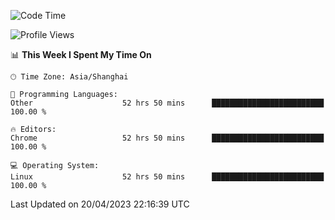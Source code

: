 <!--START_SECTION:waka-->
![Code Time](http://img.shields.io/badge/Code%20Time-569%20hrs%2050%20mins-blue)

![Profile Views](http://img.shields.io/badge/Profile%20Views-1-blue)

📊 **This Week I Spent My Time On** 

```text
🕑︎ Time Zone: Asia/Shanghai

💬 Programming Languages: 
Other                    52 hrs 50 mins      █████████████████████████   100.00 % 

🔥 Editors: 
Chrome                   52 hrs 50 mins      █████████████████████████   100.00 % 

💻 Operating System: 
Linux                    52 hrs 50 mins      █████████████████████████   100.00 % 
```


 Last Updated on 20/04/2023 22:16:39 UTC
<!--END_SECTION:waka-->